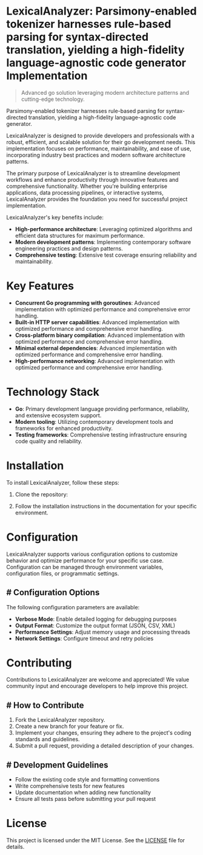 <!-- fallback_LexicalAnalyzer_20250804214625_99964 -->

# LexicalAnalyzer: Parsimony-enabled tokenizer harnesses rule-based parsing for syntax-directed translation, yielding a high-fidelity language-agnostic code generator Implementation
> Advanced go solution leveraging modern architecture patterns and cutting-edge technology.

Parsimony-enabled tokenizer harnesses rule-based parsing for syntax-directed translation, yielding a high-fidelity language-agnostic code generator.

LexicalAnalyzer is designed to provide developers and professionals with a robust, efficient, and scalable solution for their go development needs. This implementation focuses on performance, maintainability, and ease of use, incorporating industry best practices and modern software architecture patterns.

The primary purpose of LexicalAnalyzer is to streamline development workflows and enhance productivity through innovative features and comprehensive functionality. Whether you're building enterprise applications, data processing pipelines, or interactive systems, LexicalAnalyzer provides the foundation you need for successful project implementation.

LexicalAnalyzer's key benefits include:

* **High-performance architecture**: Leveraging optimized algorithms and efficient data structures for maximum performance.
* **Modern development patterns**: Implementing contemporary software engineering practices and design patterns.
* **Comprehensive testing**: Extensive test coverage ensuring reliability and maintainability.

# Key Features

* **Concurrent Go programming with goroutines**: Advanced implementation with optimized performance and comprehensive error handling.
* **Built-in HTTP server capabilities**: Advanced implementation with optimized performance and comprehensive error handling.
* **Cross-platform binary compilation**: Advanced implementation with optimized performance and comprehensive error handling.
* **Minimal external dependencies**: Advanced implementation with optimized performance and comprehensive error handling.
* **High-performance networking**: Advanced implementation with optimized performance and comprehensive error handling.

# Technology Stack

* **Go**: Primary development language providing performance, reliability, and extensive ecosystem support.
* **Modern tooling**: Utilizing contemporary development tools and frameworks for enhanced productivity.
* **Testing frameworks**: Comprehensive testing infrastructure ensuring code quality and reliability.

# Installation

To install LexicalAnalyzer, follow these steps:

1. Clone the repository:


2. Follow the installation instructions in the documentation for your specific environment.

# Configuration

LexicalAnalyzer supports various configuration options to customize behavior and optimize performance for your specific use case. Configuration can be managed through environment variables, configuration files, or programmatic settings.

## # Configuration Options

The following configuration parameters are available:

* **Verbose Mode**: Enable detailed logging for debugging purposes
* **Output Format**: Customize the output format (JSON, CSV, XML)
* **Performance Settings**: Adjust memory usage and processing threads
* **Network Settings**: Configure timeout and retry policies

# Contributing

Contributions to LexicalAnalyzer are welcome and appreciated! We value community input and encourage developers to help improve this project.

## # How to Contribute

1. Fork the LexicalAnalyzer repository.
2. Create a new branch for your feature or fix.
3. Implement your changes, ensuring they adhere to the project's coding standards and guidelines.
4. Submit a pull request, providing a detailed description of your changes.

## # Development Guidelines

* Follow the existing code style and formatting conventions
* Write comprehensive tests for new features
* Update documentation when adding new functionality
* Ensure all tests pass before submitting your pull request

# License

This project is licensed under the MIT License. See the [LICENSE](https://github.com/coralnws/LexicalAnalyzer/blob/main/LICENSE) file for details.

